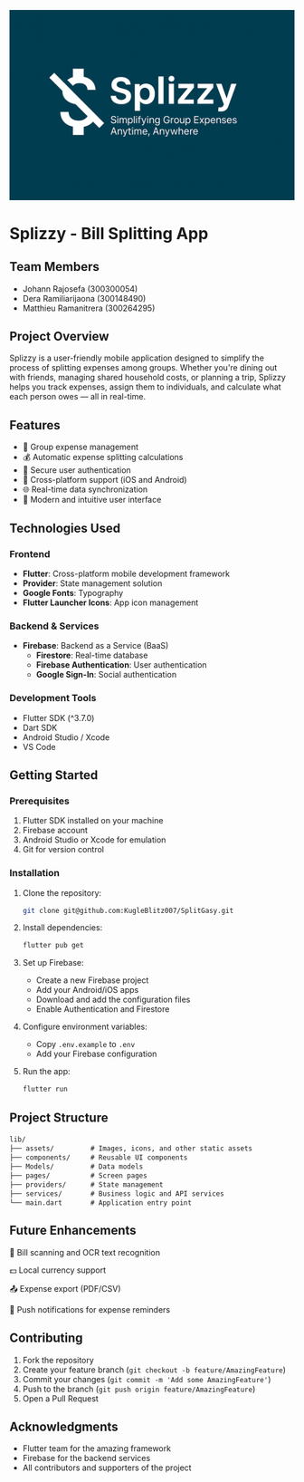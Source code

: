 ![Splizzy Banner](lib/assets/icon/Banner_readME.png)


# Splizzy - Bill Splitting App

## Team Members
- Johann Rajosefa (300300054)
- Dera Ramiliarijaona (300148490)
- Matthieu Ramanitrera (300264295)

## Project Overview
Splizzy is a user-friendly mobile application designed to simplify the process of splitting expenses among groups. Whether you're dining out with friends, managing shared household costs, or planning a trip, Splizzy helps you track expenses, assign them to individuals, and calculate what each person owes — all in real-time.

## Features
- 👥 Group expense management
- 💰 Automatic expense splitting calculations
- 🔐 Secure user authentication
- 📱 Cross-platform support (iOS and Android)
- 🌐 Real-time data synchronization
- 🎨 Modern and intuitive user interface

## Technologies Used
### Frontend
- **Flutter**: Cross-platform mobile development framework
- **Provider**: State management solution
- **Google Fonts**: Typography
- **Flutter Launcher Icons**: App icon management

### Backend & Services
- **Firebase**: Backend as a Service (BaaS)
  - **Firestore**: Real-time database
  - **Firebase Authentication**: User authentication
  - **Google Sign-In**: Social authentication

### Development Tools
- Flutter SDK (^3.7.0)
- Dart SDK
- Android Studio / Xcode
- VS Code

## Getting Started

### Prerequisites
1. Flutter SDK installed on your machine
2. Firebase account
3. Android Studio or Xcode for emulation
4. Git for version control

### Installation
1. Clone the repository:
   ```bash
   git clone git@github.com:KugleBlitz007/SplitGasy.git

2. Install dependencies:
   ```bash
   flutter pub get
   ```

3. Set up Firebase:
   - Create a new Firebase project
   - Add your Android/iOS apps
   - Download and add the configuration files
   - Enable Authentication and Firestore

4. Configure environment variables:
   - Copy `.env.example` to `.env`
   - Add your Firebase configuration

5. Run the app:
   ```bash
   flutter run
   ```

## Project Structure
```
lib/
├── assets/         # Images, icons, and other static assets
├── components/     # Reusable UI components
├── Models/         # Data models
├── pages/          # Screen pages
├── providers/      # State management
├── services/       # Business logic and API services
└── main.dart       # Application entry point
```
## Future Enhancements

   📸 Bill scanning and OCR text recognition

   💵 Local currency support

   📤 Expense export (PDF/CSV)

   🔔 Push notifications for expense reminders
   
## Contributing
1. Fork the repository
2. Create your feature branch (`git checkout -b feature/AmazingFeature`)
3. Commit your changes (`git commit -m 'Add some AmazingFeature'`)
4. Push to the branch (`git push origin feature/AmazingFeature`)
5. Open a Pull Request


## Acknowledgments
- Flutter team for the amazing framework
- Firebase for the backend services
- All contributors and supporters of the project

